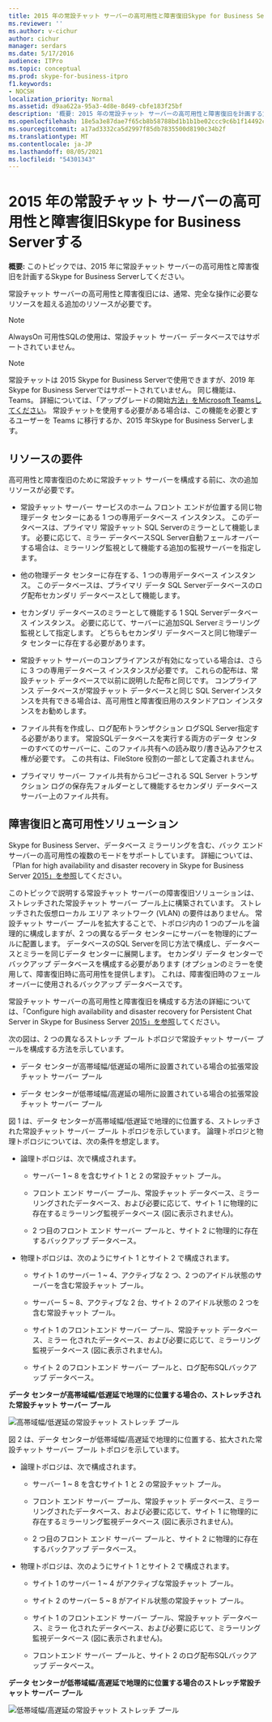 ```yaml
---
title: 2015 年の常設チャット サーバーの高可用性と障害復旧Skype for Business Serverする
ms.reviewer: ''
ms.author: v-cichur
author: cichur
manager: serdars
ms.date: 5/17/2016
audience: ITPro
ms.topic: conceptual
ms.prod: skype-for-business-itpro
f1.keywords:
- NOCSH
localization_priority: Normal
ms.assetid: d9aa622a-95a3-4d8e-8d49-cbfe183f25bf
description: '概要: 2015 年の常設チャット サーバーの高可用性と障害復旧を計画する方法については、このトピックSkype for Business Serverしてください。'
ms.openlocfilehash: 18e5a3e87dae7f65cb8b58788bd1b1b1be02ccc9c6b1f14492cd7da629e5c790
ms.sourcegitcommit: a17ad3332ca5d2997f85db7835500d8190c34b2f
ms.translationtype: MT
ms.contentlocale: ja-JP
ms.lasthandoff: 08/05/2021
ms.locfileid: "54301343"
---
```

# <a name="plan-for-high-availability-and-disaster-recovery-for-persistent-chat-server-in-skype-for-business-server-2015"></a>2015 年の常設チャット サーバーの高可用性と障害復旧Skype for Business Serverする
 
**概要:** このトピックでは、2015 年に常設チャット サーバーの高可用性と障害復旧を計画するSkype for Business Serverしてください。
  
常設チャット サーバーの高可用性と障害復旧には、通常、完全な操作に必要なリソースを超える追加のリソースが必要です。 
  
> [!NOTE]
> AlwaysOn 可用性SQLの使用は、常設チャット サーバー データベースではサポートされていません。 

> [!NOTE] 
> 常設チャットは 2015 Skype for Business Serverで使用できますが、2019 年Skype for Business Serverではサポートされていません。 同じ機能は、Teams。 詳細については、「アップグレードの開始[方法」をMicrosoft Teamsしてください](/microsoftteams/upgrade-start-here)。 常設チャットを使用する必要がある場合は、この機能を必要とするユーザーを Teams に移行するか、2015 年Skype for Business Serverします。 
  
## <a name="resource-requirements"></a>リソースの要件

高可用性と障害復旧のために常設チャット サーバーを構成する前に、次の追加リソースが必要です。 
  
- 常設チャット サーバー サービスのホーム フロント エンドが位置する同じ物理データ センターにある 1 つの専用データベース インスタンス。 このデータベースは、プライマリ 常設チャット SQL Serverのミラーとして機能します。 必要に応じて、ミラー データベースSQL Server自動フェールオーバーする場合は、ミラーリング監視として機能する追加の監視サーバーを指定します。
    
- 他の物理データ センターに存在する、1 つの専用データベース インスタンス。 このデータベースは、プライマリ データ SQL Serverデータベースのログ配布セカンダリ データベースとして機能します。
    
- セカンダリ データベースのミラーとして機能する 1 SQL Serverデータベース インスタンス。 必要に応じて、サーバーに追加SQL Serverミラーリング監視として指定します。 どちらもセカンダリ データベースと同じ物理データ センターに存在する必要があります。
    
- 常設チャット サーバーのコンプライアンスが有効になっている場合は、さらに 3 つの専用データベース インスタンスが必要です。 これらの配布は、常設チャット データベースで以前に説明した配布と同じです。 コンプライアンス データベースが常設チャット データベースと同じ SQL Serverインスタンスを共有できる場合は、高可用性と障害復旧用のスタンドアロン インスタンスをお勧めします。
    
- ファイル共有を作成し、ログ配布トランザクション ログSQL Server指定する必要があります。 常設SQLデータベースを実行する両方のデータ センターのすべてのサーバーに、このファイル共有への読み取り/書き込みアクセス権が必要です。 この共有は、FileStore 役割の一部として定義されません。
    
- プライマリ サーバー ファイル共有からコピーされる SQL Server トランザクション ログの保存先フォルダーとして機能するセカンダリ データベース サーバー上のファイル共有。
    
## <a name="disaster-recovery-and-high-availability-solutions"></a>障害復旧と高可用性ソリューション

Skype for Business Server、データベース ミラーリングを含む、バック エンド サーバーの高可用性の複数のモードをサポートしています。 詳細については、「Plan for high availability and disaster recovery in Skype for Business Server [2015」を参照](../../plan-your-deployment/high-availability-and-disaster-recovery/high-availability-and-disaster-recovery.md)してください。 
  
このトピックで説明する常設チャット サーバーの障害復旧ソリューションは、ストレッチされた常設チャット サーバー プール上に構築されています。 ストレッチされた仮想ローカル エリア ネットワーク (VLAN) の要件はありません。 常設チャット サーバー プールを拡大することで、トポロジ内の 1 つのプールを論理的に構成しますが、2 つの異なるデータ センターにサーバーを物理的にプールに配置します。 データベースのSQL Serverを同じ方法で構成し、データベースとミラーを同じデータ センターに展開します。 セカンダリ データ センターでバックアップ データベースを構成する必要があります (オプションのミラーを使用して、障害復旧時に高可用性を提供します)。 これは、障害復旧時のフェールオーバーに使用されるバックアップ データベースです。 
  
常設チャット サーバーの高可用性と障害復旧を構成する方法の詳細については、「Configure high availability and disaster recovery for Persistent Chat Server in Skype for Business Server [2015」を参照](../../deploy/deploy-persistent-chat-server/configure-hadr-for-persistent-chat.md)してください。 
  
次の図は、2 つの異なるストレッチ プール トポロジで常設チャット サーバー プールを構成する方法を示しています。
  
- データ センターが高帯域幅/低遅延の場所に設置されている場合の拡張常設チャット サーバー プール
    
- データ センターが低帯域幅/高遅延の場所に設置されている場合の拡張常設チャット サーバー プール
    
図 1 は、データ センターが高帯域幅/低遅延で地理的に位置する、ストレッチされた常設チャット サーバー プール トポロジを示しています。 論理トポロジと物理トポロジについては、次の条件を想定します。
  
- 論理トポロジは、次で構成されます。
    
  - サーバー 1 ~ 8 を含むサイト 1 と 2 の常設チャット プール。
    
  - フロント エンド サーバー プール、常設チャット データベース、ミラーリングされたデータベース、および必要に応じて、サイト 1 に物理的に存在するミラーリング監視データベース (図に表示されません)。 
    
  - 2 つ目のフロント エンド サーバー プールと、サイト 2 に物理的に存在するバックアップ データベース。
    
- 物理トポロジは、次のようにサイト 1 とサイト 2 で構成されます。
    
  - サイト 1 のサーバー 1 ~ 4、アクティブな 2 つ、2 つのアイドル状態のサーバーを含む常設チャット プール。
    
  - サーバー 5 ~ 8、アクティブな 2 台、サイト 2 のアイドル状態の 2 つを含む常設チャット プール。
    
  - サイト 1 のフロントエンド サーバー プール、常設チャット データベース、ミラー 化されたデータベース、および必要に応じて、ミラーリング監視データベース (図に表示されません)。
    
  - サイト 2 のフロントエンド サーバー プールと、ログ配布SQLバックアップ データベース。
    
**データ センターが高帯域幅/低遅延で地理的に位置する場合の、ストレッチされた常設チャット サーバー プール**

![高帯域幅/低遅延の常設チャット ストレッチ プール](../../media/55cf3d4b-5f51-4d2f-84ca-b4a13dc5eba3.png)
  
図 2 は、データ センターが低帯域幅/高遅延で地理的に位置する、拡大された常設チャット サーバー プール トポロジを示しています。
  
- 論理トポロジは、次で構成されます。
    
  - サーバー 1 ~ 8 を含むサイト 1 と 2 の常設チャット プール。
    
  - フロント エンド サーバー プール、常設チャット データベース、ミラーリングされたデータベース、および必要に応じて、サイト 1 に物理的に存在するミラーリング監視データベース (図に表示されません)。 
    
  - 2 つ目のフロント エンド サーバー プールと、サイト 2 に物理的に存在するバックアップ データベース。
    
- 物理トポロジは、次のようにサイト 1 とサイト 2 で構成されます。
    
  - サイト 1 のサーバー 1 ~ 4 がアクティブな常設チャット プール。
    
  - サイト 2 のサーバー 5 ~ 8 がアイドル状態の常設チャット プール。
    
  - サイト 1 のフロントエンド サーバー プール、常設チャット データベース、ミラー 化されたデータベース、および必要に応じて、ミラーリング監視データベース (図に表示されません)。
    
  - フロントエンド サーバー プールと、サイト 2 のログ配布SQLバックアップ データベース。
    
**データ センターが低帯域幅/高遅延で地理的に位置する場合のストレッチ常設チャット サーバー プール**

![低帯域幅/高遅延の常設チャット ストレッチ プール](../../media/40cbd902-57b8-4d57-a61c-cde4e0bd47f0.png)
  


